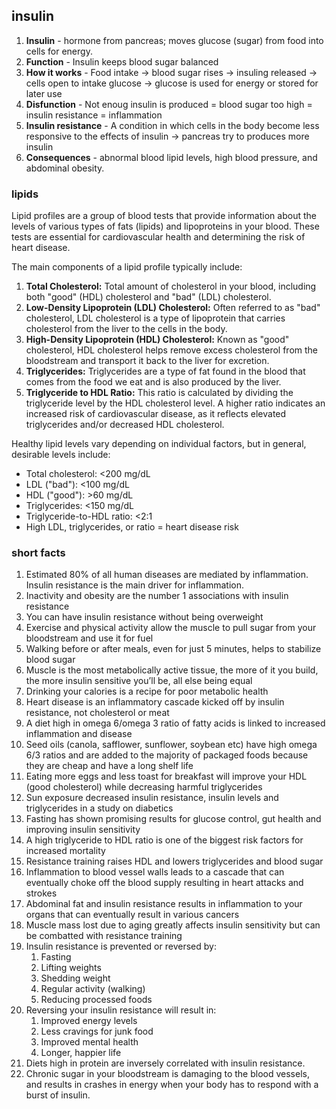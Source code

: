 ## insulin

1. **Insulin** - hormone from pancreas; moves glucose (sugar) from food into cells for energy.
2. **Function** - Insulin keeps blood sugar balanced
3. **How it works** - Food intake -> blood sugar rises -> insuling released -> cells open to intake glucose -> glucose is used for energy or stored for later use
4. **Disfunction** - Not enoug insulin is produced = blood sugar too high = insulin resistance = inflammation
5. **Insulin resistance** - A condition in which cells in the body become less responsive to the effects of insulin -> pancreas try to produces more insulin
6. **Consequences** - abnormal blood lipid levels, high blood pressure, and abdominal obesity.

### lipids

Lipid profiles are a group of blood tests that provide information about the levels of various types of fats (lipids) and lipoproteins in your blood. These tests are essential for cardiovascular health and determining the risk of heart disease.

The main components of a lipid profile typically include:

1. **Total Cholesterol:** Total amount of cholesterol in your blood, including both "good" (HDL) cholesterol and "bad" (LDL) cholesterol.
2. **Low-Density Lipoprotein (LDL) Cholesterol:** Often referred to as "bad" cholesterol, LDL cholesterol is a type of lipoprotein that carries cholesterol from the liver to the cells in the body.
3. **High-Density Lipoprotein (HDL) Cholesterol:** Known as "good" cholesterol, HDL cholesterol helps remove excess cholesterol from the bloodstream and transport it back to the liver for excretion.
4. **Triglycerides:** Triglycerides are a type of fat found in the blood that comes from the food we eat and is also produced by the liver.
5. **Triglyceride to HDL Ratio:** This ratio is calculated by dividing the triglyceride level by the HDL cholesterol level. A higher ratio indicates an increased risk of cardiovascular disease, as it reflects elevated triglycerides and/or decreased HDL cholesterol.

Healthy lipid levels vary depending on individual factors, but in general, desirable levels include:

-   Total cholesterol: <200 mg/dL
-   LDL ("bad"): <100 mg/dL
-   HDL ("good"): >60 mg/dL
-   Triglycerides: <150 mg/dL
-   Triglyceride-to-HDL ratio: <2:1
-   High LDL, triglycerides, or ratio = heart disease risk

### short facts

1. Estimated 80% of all human diseases are mediated by inflammation. Insulin resistance is the main driver for inflammation.
2. Inactivity and obesity are the number 1 associations with insulin resistance
3. You can have insulin resistance without being overweight
4. Exercise and physical activity allow the muscle to pull sugar from your bloodstream and use it for fuel
5. Walking before or after meals, even for just 5 minutes, helps to stabilize blood sugar
6. Muscle is the most metabolically active tissue, the more of it you build, the more insulin sensitive you’ll be, all else being equal
7. Drinking your calories is a recipe for poor metabolic health
8. Heart disease is an inflammatory cascade kicked off by insulin resistance, not cholesterol or meat
9. A diet high in omega 6/omega 3 ratio of fatty acids is linked to increased inflammation and disease
10. Seed oils (canola, safflower, sunflower, soybean etc) have high omega 6/3 ratios and are added to the majority of packaged foods because they are cheap and have a long shelf life
11. Eating more eggs and less toast for breakfast will improve your HDL (good cholesterol) while decreasing harmful triglycerides
12. Sun exposure decreased insulin resistance, insulin levels and triglycerides in a study on diabetics
13. Fasting has shown promising results for glucose control, gut health and improving insulin sensitivity
14. A high triglyceride to HDL ratio is one of the biggest risk factors for increased mortality
15. Resistance training raises HDL and lowers triglycerides and blood sugar
16. Inflammation to blood vessel walls leads to a cascade that can eventually choke off the blood supply resulting in heart attacks and strokes
17. Abdominal fat and insulin resistance results in inflammation to your organs that can eventually result in various cancers
18. Muscle mass lost due to aging greatly affects insulin sensitivity but can be combatted with resistance training
19. Insulin resistance is prevented or reversed by:
    1. Fasting
    2. Lifting weights
    3. Shedding weight
    4. Regular activity (walking)
    5. Reducing processed foods
20. Reversing your insulin resistance will result in:
    1. Improved energy levels
    2. Less cravings for junk food
    3. Improved mental health
    4. Longer, happier life
21. Diets high in protein are inversely correlated with insulin resistance.
22. Chronic sugar in your bloodstream is damaging to the blood vessels, and results in crashes in energy when your body has to respond with a burst of insulin.
